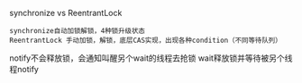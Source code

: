 synchronize vs ReentrantLock
```
synchronize自动加锁解锁，4种锁升级状态
ReentrantLock 手动加锁，解锁，底层CAS实现，出现各种condition（不同等待队列）
```

notify不会释放锁，会通知叫醒另个wait的线程去抢锁
wait释放锁并等待被另个线程notify